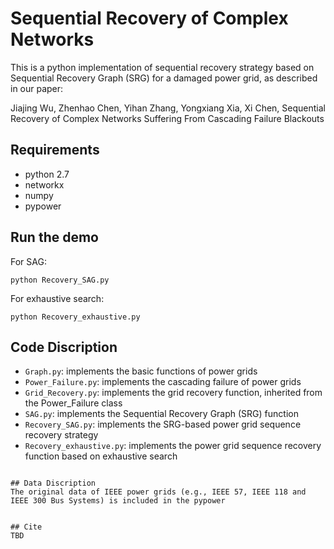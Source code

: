 # Sequential Recovery of Complex Networks 

This is a python implementation of sequential recovery strategy based on Sequential Recovery Graph (SRG) for  a damaged power grid, as described in our paper:

Jiajing Wu, Zhenhao Chen, Yihan Zhang, Yongxiang Xia, Xi Chen, Sequential Recovery of Complex Networks Suffering From Cascading Failure Blackouts

## Requirements
- python 2.7
- networkx
- numpy
- pypower

## Run the demo
For SAG:
```
python Recovery_SAG.py
```
For exhaustive search:
```
python Recovery_exhaustive.py
```
## Code Discription

- ```Graph.py```: implements the basic functions of power grids
- ```Power_Failure.py```: implements the cascading failure of power grids
- ```Grid_Recovery.py```: implements the grid recovery function, inherited from the Power_Failure class
- ```SAG.py```: implements the Sequential Recovery Graph (SRG) function
- ```Recovery_SAG.py```: implements the SRG-based power grid sequence recovery strategy
- ```Recovery_exhaustive.py```: implements the power grid sequence recovery function based on exhaustive search
```

## Data Discription
The original data of IEEE power grids (e.g., IEEE 57, IEEE 118 and IEEE 300 Bus Systems) is included in the pypower 


## Cite
TBD
